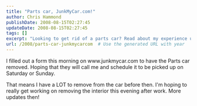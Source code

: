 ```yaml
---
title: "Parts car, JunkMyCar.com!"
author: Chris Hammond
publishDate: 2008-08-15T02:27:45
updateDate: 2008-08-15T02:27:45
tags: []
excerpt: "Looking to get rid of a parts car? Read about my experience using www.junkmycar.com for removal and stay tuned for updates on the process!"
url: /2008/parts-car-junkmycarcom  # Use the generated URL with year
---
```

<p>I filled out a form this morning on <nolink href="https://www.junkmycar.com"></nolink>www.junkmycar.com to have the Parts car removed. Hoping that they will call me and schedule it to be picked up on Saturday or Sunday.</p> <p>That means I have a LOT to remove from the car before then. I'm hoping to really get working on removing the interior this evening after work. More updates then!</p>

